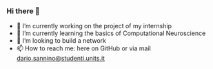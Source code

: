 ### Hi there 👋

- 🔭 I’m currently working on the project of my internship
- 🌱 I’m currently learning the basics of Computational Neuroscience
- 👯 I’m looking to build a network
- 📫 How to reach me: here on GitHub or via mail dario.sannino@studenti.units.it
